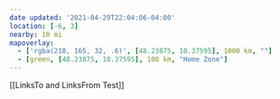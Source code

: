 ```yaml
---
date updated: '2021-04-29T22:04:06-04:00'
location: [-6, 3]
nearby: 10 mi
mapoverlay: 
  - ['rgba(218, 165, 32, .6)', [48.23875, 10.37595], 1000 km, ""]
  - [green, [48.23875, 10.37595], 100 km, "Home Zone"]
---
```


[[LinksTo and LinksFrom Test]]